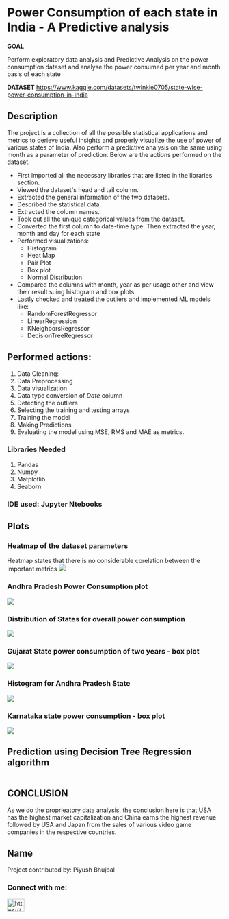 # Power Consumption of each state in India - A Predictive analysis

**GOAL**

Perform exploratory data analysis and Predictive Analysis on the power consumption dataset and analyse the power consumed per year and month basis of each state

**DATASET**
https://www.kaggle.com/datasets/twinkle0705/state-wise-power-consumption-in-india

## Description
The project is a collection of all the possible statistical applications and metrics to derieve useful insights and properly visualize the use of power of various states of India. Also perform a predictive analysis on the same using month as a parameter of prediction. Below are the actions performed on the dataset.
* First imported all the necessary libraries that are listed in the libraries section.
* Viewed the dataset's head and tail column.
* Extracted the general information of the two datasets.
* Described the statistical data.
* Extracted the column names.
* Took out all the unique categorical values from the dataset.
* Converted the first column to date-time type. Then extracted the year, month and day for each state
* Performed visualizations: 
    * Histogram
    * Heat Map
    * Pair Plot
    * Box plot
    * Normal Distribution
* Compared the columns with month, year as per usage other and view their result suing histogram and box plots.
* Lastly checked and treated the outliers and implemented ML models like:
    * RandomForestRegressor
    * LinearRegression
    * KNeighborsRegressor
    * DecisionTreeRegressor
    
## Performed actions:
1. Data Cleaning: 
2. Data Preprocessing
3. Data visualization
4. Data type conversion of *Date* column
5. Detecting the outliers
6. Selecting the training and testing arrays
7. Training the model
8. Making Predictions
9. Evaluating the model using MSE, RMS and MAE as metrics.

### Libraries Needed
1. Pandas
2. Numpy
3. Matplotlib
4. Seaborn

### IDE used: Jupyter Ntebooks

## Plots

### Heatmap of the dataset parameters
Heatmap states that there is no considerable corelation between the important metrics
<img src = "https://github.com/PiyushBL45t/ML-Crate/blob/main/Power%20Consumption%20in%20India/Images/Heatmap%20of%20states.png"/>

### Andhra Pradesh Power Consumption plot
<img src = "https://github.com/PiyushBL45t/ML-Crate/blob/main/Power%20Consumption%20in%20India/Images/Andhrapradesh%20box%20plot%20for%20two%20year%20power%20consumption.png"/>

### Distribution of States for overall power consumption
<img src = "https://github.com/PiyushBL45t/ML-Crate/blob/main/Power%20Consumption%20in%20India/Images/Distplot%20for%20power%20consumption%20in%20states.png"/>

### Gujarat State power consumption of two years - box plot 
<img src = "https://github.com/PiyushBL45t/ML-Crate/blob/main/Power%20Consumption%20in%20India/Images/Gujarat%20box%20plot%20for%20two%20year%20power%20consumption.png"/>

### Histogram for Andhra Pradesh State
<img src = "https://github.com/PiyushBL45t/ML-Crate/blob/main/Power%20Consumption%20in%20India/Images/Histogram%20for%20power%20consumption%20for%20Andhra%20Pradesh.png"/>

### Karnataka state power consumption - box plot
<img src = "https://github.com/PiyushBL45t/ML-Crate/blob/main/Power%20Consumption%20in%20India/Images/Karnataka%20box%20plot%20for%20two%20year%20power%20consumption.png"/>

## Prediction using Decision Tree Regression algorithm
<img src = ""/>

## CONCLUSION
As we do the proprieatory data analysis, the conclusion here is that USA has the highest market capitalization and China earns the highest revenue followed by USA and Japan from the sales of various video game companies in the respective countries.

## Name
Project contributed by: Piyush Bhujbal
<h3 align="left">Connect with me:</h3>
<p align="left">
<a href="https://linkedin.com/in/https://www.linkedin.com/in/piyush-bhujbal-637a621a5/" target="blank"><img align="center" src="https://raw.githubusercontent.com/rahuldkjain/github-profile-readme-generator/master/src/images/icons/Social/linked-in-alt.svg" alt="https://www.linkedin.com/in/piyush-bhujbal-637a621a5/" height="30" width="40" /></a>
</p>






